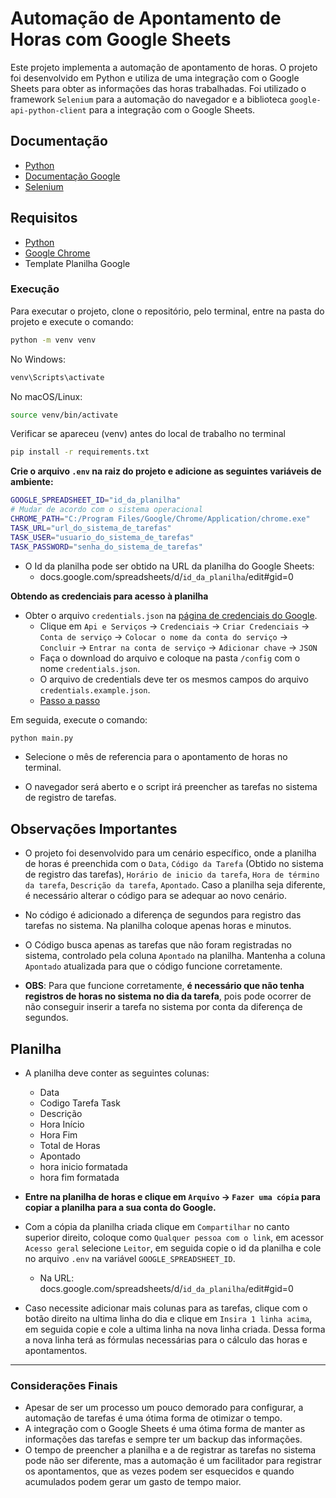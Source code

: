 # Automação de Apontamento de Horas com Google Sheets

Este projeto implementa a automação de apontamento de horas. O projeto foi desenvolvido em Python e utiliza de uma integração com o Google Sheets para obter as informações das horas trabalhadas. Foi utilizado o framework `Selenium` para a automação do navegador e a biblioteca `google-api-python-client` para a integração com o Google Sheets.

## Documentação
- [Python](https://docs.python.org/pt-br/3/)
- [Documentação Google](https://developers.google.com/sheets/api/quickstart/python?hl=pt-br)
- [Selenium](https://www.selenium.dev/pt-br/documentation/)


## Requisitos

- [Python](https://www.python.org/downloads/)
- [Google Chrome](https://www.google.com/intl/pt-BR/chrome/)
- Template Planilha Google


### Execução

Para executar o projeto, clone o repositório, pelo terminal, entre na pasta do projeto e execute o comando:

```bash
python -m venv venv
```

No Windows:

```bash
venv\Scripts\activate
```

No macOS/Linux:

```bash
source venv/bin/activate
```

Verificar se apareceu (venv) antes do local de trabalho no terminal

```bash	
pip install -r requirements.txt
```

**Crie o arquivo `.env` na raiz do projeto e adicione as seguintes variáveis de ambiente:**

```bash
GOOGLE_SPREADSHEET_ID="id_da_planilha"
# Mudar de acordo com o sistema operacional
CHROME_PATH="C:/Program Files/Google/Chrome/Application/chrome.exe"
TASK_URL="url_do_sistema_de_tarefas"
TASK_USER="usuario_do_sistema_de_tarefas"
TASK_PASSWORD="senha_do_sistema_de_tarefas"
```

- O Id da planilha pode ser obtido na URL da planilha do Google Sheets:
  - docs.google.com/spreadsheets/d/`id_da_planilha`/edit#gid=0

**Obtendo as credenciais para acesso à planilha**

- Obter o arquivo `credentials.json` na [página de credenciais do Google](https://console.developers.google.com/apis/credentials). 
  - Clique em `Api e Serviços` -> `Credenciais` -> `Criar Credenciais` -> `Conta de serviço` -> `Colocar o nome da conta do serviço` -> `Concluir` -> `Entrar na conta de serviço` -> `Adicionar chave` -> `JSON`
  - Faça o download do arquivo e coloque na pasta `/config` com o nome `credentials.json`.
  - O arquivo de credentials deve ter os mesmos campos do arquivo `credentials.example.json`.
  - [Passo a passo](https://drive.google.com/drive/folders/17Xyg-GNeaCgPdQopkS7G0YwDtqcSord-?usp=drive_link)

Em seguida, execute o comando:

```bash
python main.py
```

- Selecione o mês de referencia para o apontamento de horas no terminal.

- O navegador será aberto e o script irá preencher as tarefas no sistema de registro de tarefas.

## Observações Importantes
- O projeto foi desenvolvido para um cenário específico, onde a planilha de horas é preenchida com o `Data`, `Código da Tarefa` (Obtido no sistema de registro das tarefas), `Horário de inicio da tarefa`, `Hora de término da tarefa`, `Descrição da tarefa`, `Apontado`. Caso a planilha seja diferente, é necessário alterar o código para se adequar ao novo cenário.

- No código é adicionado a diferença de segundos para registro das tarefas no sistema. Na planilha coloque apenas horas e minutos.

- O Código busca apenas as tarefas que não foram registradas no sistema, controlado pela coluna `Apontado` na planilha. Mantenha a coluna `Apontado` atualizada para que o código funcione corretamente.

- **OBS**: Para que funcione corretamente, **é necessário que não tenha registros de horas no sistema no dia da tarefa**, pois pode ocorrer de não conseguir inserir a tarefa no sistema por conta da diferença de segundos.


## Planilha 
- A planilha deve conter as seguintes colunas:
    - Data
    - Codigo Tarefa Task
    - Descrição
    - Hora Início
    - Hora Fim
    - Total de Horas
    - Apontado
    - hora inicio formatada
    - hora fim formatada

- **Entre na planilha de horas e clique em `Arquivo` -> `Fazer uma cópia` para copiar a planilha para a sua conta do Google.**

- Com a cópia da planilha criada clique em `Compartilhar` no canto superior direito, coloque como `Qualquer pessoa com o link`, em acessor `Acesso geral` selecione `Leitor`, em seguida copie o id da planilha e cole no arquivo `.env` na variável `GOOGLE_SPREADSHEET_ID`.
  - Na URL: docs.google.com/spreadsheets/d/`id_da_planilha`/edit#gid=0

- Caso necessite adicionar mais colunas para as tarefas, clique com o botão direito na ultima linha do dia e clique em `Insira 1 linha acima`, em seguida copie e cole a ultima linha na nova linha criada. Dessa forma a nova linha terá as fórmulas necessárias para o cálculo das horas e apontamentos.

---

### Considerações Finais

  - Apesar de ser um processo um pouco demorado para configurar, a automação de tarefas é uma ótima forma de otimizar o tempo. 
  - A integração com o Google Sheets é uma ótima forma de manter as informações das tarefas e sempre ter um backup das informações.
  - O tempo de preencher a planilha e a de registrar as tarefas no sistema pode não ser diferente, mas a automação é um facilitador para registrar os apontamentos, que as vezes podem ser esquecidos e quando acumulados podem gerar um gasto de tempo maior. 
